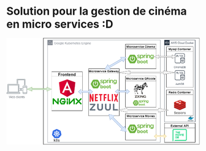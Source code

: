 # Solution pour la gestion de cinéma en micro services :D

![alt text](https://github.com/spanow/cinema-microservices/blob/main/architecture.png)
